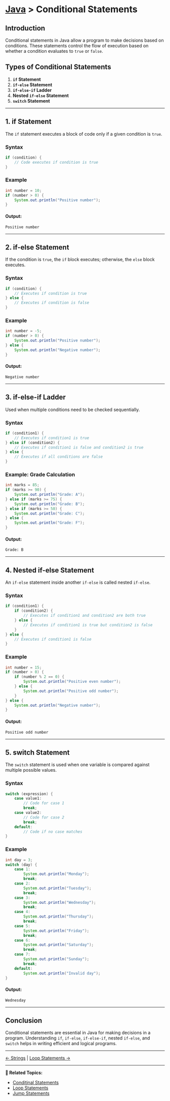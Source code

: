 # [Java](../) > Conditional Statements

## Introduction
Conditional statements in Java allow a program to make decisions based on conditions. These statements control the flow of execution based on whether a condition evaluates to `true` or `false`.

## Types of Conditional Statements
1. **`if` Statement**
2. **`if-else` Statement**
3. **`if-else-if` Ladder**
4. **Nested `if-else` Statement**
5. **`switch` Statement**

---

## 1. if Statement
The `if` statement executes a block of code only if a given condition is `true`.

### Syntax
```java
if (condition) {
    // Code executes if condition is true
}
```

### Example
```java
int number = 10;
if (number > 0) {
    System.out.println("Positive number");
}
```
#### Output:
```
Positive number
```

---

## 2. if-else Statement
If the condition is `true`, the `if` block executes; otherwise, the `else` block executes.

### Syntax
```java
if (condition) {
    // Executes if condition is true
} else {
    // Executes if condition is false
}
```

### Example
```java
int number = -5;
if (number > 0) {
    System.out.println("Positive number");
} else {
    System.out.println("Negative number");
}
```
#### Output:
```
Negative number
```

---

## 3. if-else-if Ladder
Used when multiple conditions need to be checked sequentially.

### Syntax
```java
if (condition1) {
    // Executes if condition1 is true
} else if (condition2) {
    // Executes if condition1 is false and condition2 is true
} else {
    // Executes if all conditions are false
}
```

### Example: Grade Calculation
```java
int marks = 85;
if (marks >= 90) {
    System.out.println("Grade: A");
} else if (marks >= 75) {
    System.out.println("Grade: B");
} else if (marks >= 50) {
    System.out.println("Grade: C");
} else {
    System.out.println("Grade: F");
}
```
#### Output:
```
Grade: B
```

---

## 4. Nested if-else Statement
An `if-else` statement inside another `if-else` is called nested `if-else`.

### Syntax
```java
if (condition1) {
    if (condition2) {
        // Executes if condition1 and condition2 are both true
    } else {
        // Executes if condition1 is true but condition2 is false
    }
} else {
    // Executes if condition1 is false
}
```

### Example
```java
int number = 15;
if (number > 0) {
    if (number % 2 == 0) {
        System.out.println("Positive even number");
    } else {
        System.out.println("Positive odd number");
    }
} else {
    System.out.println("Negative number");
}
```
#### Output:
```
Positive odd number
```

---

## 5. switch Statement
The `switch` statement is used when one variable is compared against multiple possible values.

### Syntax
```java
switch (expression) {
    case value1:
        // Code for case 1
        break;
    case value2:
        // Code for case 2
        break;
    default:
        // Code if no case matches
}
```

### Example
```java
int day = 3;
switch (day) {
    case 1:
        System.out.println("Monday");
        break;
    case 2:
        System.out.println("Tuesday");
        break;
    case 3:
        System.out.println("Wednesday");
        break;
    case 4:
        System.out.println("Thursday");
        break;
    case 5:
        System.out.println("Friday");
        break;
    case 6:
        System.out.println("Saturday");
        break;
    case 7:
        System.out.println("Sunday");
        break;
    default:
        System.out.println("Invalid day");
}
```
#### Output:
```
Wednesday
```

---

## Conclusion
Conditional statements are essential in Java for making decisions in a program. Understanding `if`, `if-else`, `if-else-if`, nested `if-else`, and `switch` helps in writing efficient and logical programs.

---

[← Strings](../strings) | [Loop Statements →](../loop-statements)

---

**🔗 Related Topics:**
- [Conditinal Statements](../conditional)
- [Loop Statements](../loop-statements)
- [Jump Statements](../jump-satements)